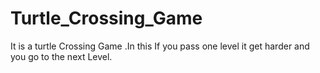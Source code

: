 # Turtle_Crossing_Game
It is a turtle Crossing Game .In this If you pass one level it get harder and you go to the next Level.
